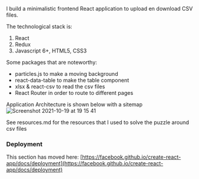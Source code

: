 I build a minimalistic frontend React application to upload en download CSV files. 

The technological stack is:
1) React
2) Redux
3) Javascript 6+, HTML5, CSS3

Some packages that are noteworthy:
- particles.js to make a moving background
- react-data-table to make the table component
- xlsx & react-csv to read the csv files
- React Router in order to route to different pages


Application Architecture is shown below with a sitemap
![Screenshot 2021-10-19 at 19 15 41](https://user-images.githubusercontent.com/65345557/137959532-9d6557dd-d450-451f-9b68-e0bf55644b86.png)


See resources.md for the resources that I used to solve the puzzle around csv files

### Deployment

This section has moved here: [https://facebook.github.io/create-react-app/docs/deployment](https://facebook.github.io/create-react-app/docs/deployment)
